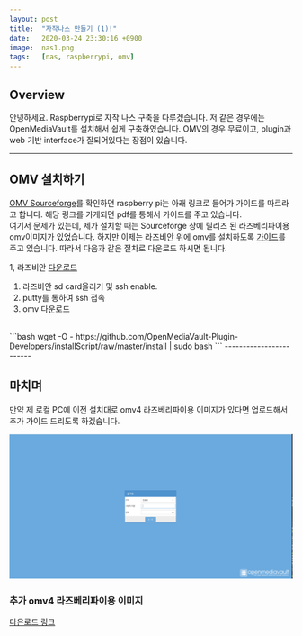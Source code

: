 ```yaml
---
layout: post
title:  "자작나스 만들기 (1)!"
date:   2020-03-24 23:30:16 +0900
image:  nas1.png
tags:   [nas, raspberrypi, omv]
---
```

## Overview
안녕하세요. Raspberrypi로 자작 나스 구축을 다루겠습니다. 저 같은 경우에는 OpenMediaVault를 설치해서 쉽게 구축하였습니다. OMV의 경우 무료이고, plugin과 web 기반 interface가 잘되어있다는 장점이 있습니다.

------------------------
## OMV 설치하기  
[OMV Sourceforge](https://sourceforge.net/projects/openmediavault/files/OMV%205.x%20for%20Single%20Board%20Computers/)를 확인하면 raspberry pi는 아래 링크로 들어가 가이드를 따르라고 합니다.
해당 링크를 가게되면 pdf를 통해서 가이드를 주고 있습니다.  
여기서 문제가 있는데, 제가 설치할 때는 Sourceforge 상에 릴리즈 된 라즈베리파이용 omv이미지가 있었습니다. 하지만 이제는 라즈비안 위에 omv를 설치하도록 [가이드](https://github.com/OpenMediaVault-Plugin-Developers/docs/blob/master/Adden-B-Installing_OMV5_on_an%20R-PI.pdf)를 주고 있습니다.
따라서 다음과 같은 절차로 다운로드 하시면 됩니다.

1, 라즈비안 [다운로드](https://www.raspberrypi.org/downloads/raspbian/)  
1. 라즈비안 sd card올리기 및 ssh enable.  
1. putty를 통하여 ssh 접속  
1. omv 다운로드  
<br>  
```bash
wget -O - https://github.com/OpenMediaVault-Plugin-Developers/installScript/raw/master/install | sudo bash
```
------------------------  

## 마치며  
만약 제 로컬 PC에 이전 설치대로 omv4 라즈베리파이용 이미지가 있다면 업로드해서 추가 가이드 드리도록 하겠습니다.    

![](../img/nas1.png)  

### 추가 omv4 라즈베리파이용 이미지  
[다은로드 링크](http://mike7chu.hopto.org:8000/f/b60af46f7d3e4c01b637/?dl=1)